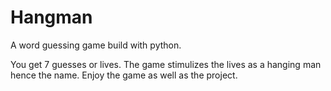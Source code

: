 # Hangman
A word guessing game build with python.

You get 7 guesses or lives. The game stimulizes the lives as a hanging man hence the name.
Enjoy the game as well as the project.
